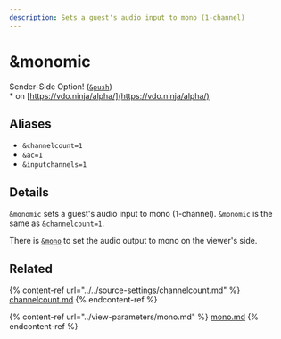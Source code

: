 ```yaml
---
description: Sets a guest's audio input to mono (1-channel)
---
```


# \&monomic

Sender-Side Option! ([`&push`](../../source-settings/push.md))\
\* on [https://vdo.ninja/alpha/](https://vdo.ninja/alpha/)

## Aliases

* `&channelcount=1`
* `&ac=1`
* `&inputchannels=1`

## Details

`&monomic` sets a guest's audio input to mono (1-channel). `&monomic` is the same as [`&channelcount=1`](../../source-settings/channelcount.md).

There is [`&mono`](../view-parameters/mono.md) to set the audio output to mono on the viewer's side.

## Related

{% content-ref url="../../source-settings/channelcount.md" %}
[channelcount.md](../../source-settings/channelcount.md)
{% endcontent-ref %}

{% content-ref url="../view-parameters/mono.md" %}
[mono.md](../view-parameters/mono.md)
{% endcontent-ref %}
